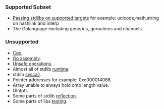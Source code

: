 ### Supported Subset


* [Passing stdlibs on supported targets](https://go2hx.github.io/stdgo/index.html) for example: unicode,math,string on hashlink and interp
* The Golanguage excluding generics, goroutines and channels.


### Unsupported
* [Cgo](https://go.dev/blog/cgo).
* [Go assembly](https://go.dev/doc/asm).
* [Unsafe operations](https://pkg.go.dev/unsafe).
* Almost all of stdlib [runtime](https://pkg.go.dev/runtime).
* stdlib [syscall](https://pkg.go.dev/syscall).
* Pointer addresses for example: 0xc000014088.
* Array unable to always hold onto length value.
* UIntptr.
* Some parts of stdlib [reflection](https://pkg.go.dev/reflect).
* Some parts of libs [testing](https://pkg.go.dev/testing).